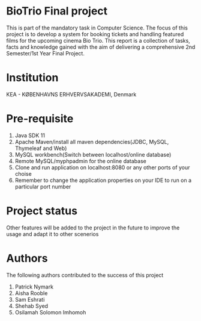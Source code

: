 # BioTrio Final project
This is part of the mandatory task in Computer Science. The focus of this project is to develop a system for booking tickets and handling featured films for the upcoming cinema Bio Trio. This report is a collection of tasks, facts and knowledge gained with the aim of delivering a comprehensive 2nd Semester/1st Year Final Project.  
# Institution
KEA - KØBENHAVNS ERHVERVSAKADEMI, Denmark
# Pre-requisite
1. Java SDK 11
2. Apache Maven/install all maven dependencies(JDBC, MySQL, Thymeleaf and Web)
3. MySQL workbench(Switch between localhost/online database)
4. Remote MySQL/myphpadmin for the online database
5. Clone and run application on localhost:8080 or any other ports of your choise
6. Remember to change the application properties on your IDE to run on a particular port number
# Project status
Other features will be added to the project in the future to improve the usage and adapt it to other scenerios
# Authors 
The following authors contributed to the success of this project
1. Patrick Nymark
2. Aisha Rooble
3. Sam Eshrati
4. Shehab Syed
5. Osilamah Solomon Imhomoh
